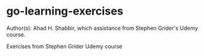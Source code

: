 # go-learning-exercises
Author(s): Ahad H. Shabbir, which assistance from Stephen Grider's Udemy course.

Exercises from Stephen Grider Udemy course
